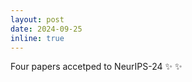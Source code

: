 ```yaml
---
layout: post
date: 2024-09-25
inline: true
---
```


Four papers accetped to NeurIPS-24 :sparkles:  :sparkles:




